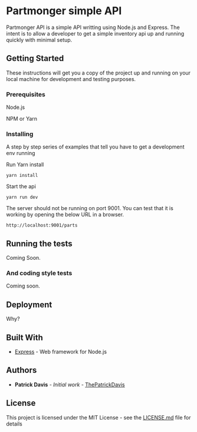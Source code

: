 # Partmonger simple API

Partmonger API is a simple API writting using Node.js and Express. The intent is to allow a developer to get a simple inventory api up and running
quickly with minimal setup.

## Getting Started

These instructions will get you a copy of the project up and running on your local machine for development and testing purposes.


### Prerequisites

Node.js

NPM or Yarn

### Installing

A step by step series of examples that tell you have to get a development env running

Run Yarn install

```
yarn install
```

Start the api

```
yarn run dev
```

The server should not be running on port 9001. You can test that it is working by opening the below URL in a browser.

```
http://localhost:9001/parts
```

## Running the tests

Coming Soon.

### And coding style tests

Coming soon.

## Deployment

Why?

## Built With

* [Express](https://expressjs.com/) - Web framework for Node.js

## Authors

* **Patrick Davis** - *Initial work* - [ThePatrickDavis](https://github.com/ThePatrickDavis)

## License

This project is licensed under the MIT License - see the [LICENSE.md](LICENSE.md) file for details
